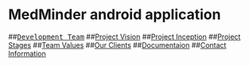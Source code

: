MedMinder android application
=============================


##<kbd>[Development Team](https://github.com/sergey-korchagin/MedMinder/wiki#-development-team)</kbd>
##[Project Vision](https://github.com/sergey-korchagin/MedMinder/wiki#-project-vision)
##[Project Inception](https://github.com/sergey-korchagin/MedMinder/wiki#-project-inception)
##[Project Stages](https://github.com/sergey-korchagin/MedMinder/wiki#-project-stages)
##[Team Values](https://github.com/sergey-korchagin/MedMinder/wiki#-team-values)
##[Our Clients](https://github.com/sergey-korchagin/MedMinder/wiki#our-clients)
##[Documentaion](https://github.com/sergey-korchagin/MedMinder/wiki#documentation)
##[Contact Information](https://github.com/sergey-korchagin/MedMinder/wiki#contact-information)



